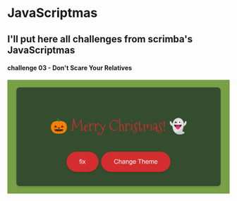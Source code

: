 # JavaScriptmas

## I'll put here all challenges from scrimba's JavaScriptmas

#### challenge 03 - Don't Scare Your Relatives

<img src="/2021/03-dont-scare-your-relatives/screenshot.png" alt="challenge 03 - Don't Scare Your Relatives">
